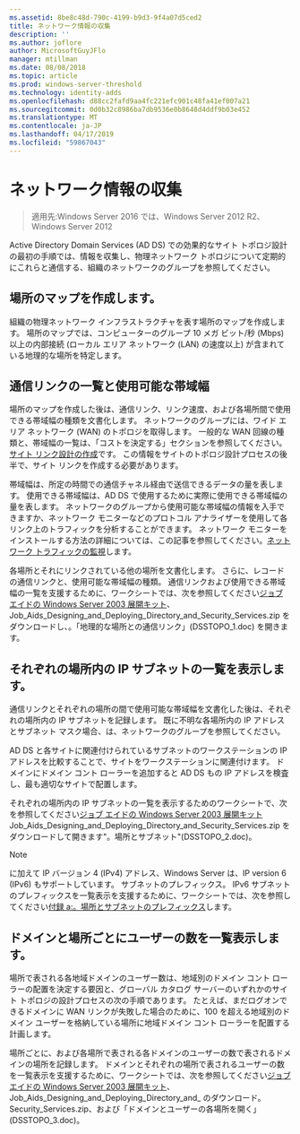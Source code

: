 ```yaml
---
ms.assetid: 8be8c48d-790c-4199-b9d3-9f4a07d5ced2
title: ネットワーク情報の収集
description: ''
ms.author: joflore
author: MicrosoftGuyJFlo
manager: mtillman
ms.date: 08/08/2018
ms.topic: article
ms.prod: windows-server-threshold
ms.technology: identity-adds
ms.openlocfilehash: d88cc2fafd9aa4fc221efc901c48fa41ef007a21
ms.sourcegitcommit: 0d0b32c8986ba7db9536e0b8648d4ddf9b03e452
ms.translationtype: MT
ms.contentlocale: ja-JP
ms.lasthandoff: 04/17/2019
ms.locfileid: "59867043"
---
```

# <a name="collecting-network-information"></a>ネットワーク情報の収集

>適用先:Windows Server 2016 では、Windows Server 2012 R2、Windows Server 2012

Active Directory Domain Services (AD DS) での効果的なサイト トポロジ設計の最初の手順では、情報を収集し、物理ネットワーク トポロジについて定期的にこれらと通信する、組織のネットワークのグループを参照してください。  
  
## <a name="creating-a-location-map"></a>場所のマップを作成します。

組織の物理ネットワーク インフラストラクチャを表す場所のマップを作成します。 場所のマップでは、コンピューターのグループ 10 メガ ビット/秒 (Mbps) 以上の内部接続 (ローカル エリア ネットワーク (LAN) の速度以上) が含まれている地理的な場所を特定します。  
  
## <a name="listing-communication-links-and-available-bandwidth"></a>通信リンクの一覧と使用可能な帯域幅

場所のマップを作成した後は、通信リンク、リンク速度、および各場所間で使用できる帯域幅の種類を文書化します。 ネットワークのグループには、ワイド エリア ネットワーク (WAN) のトポロジを取得します。 一般的な WAN 回線の種類と、帯域幅の一覧は、「コストを決定する」セクションを参照してください。[サイト リンク設計の作成](../../ad-ds/plan/Creating-a-Site-Link-Design.md)です。 この情報をサイトのトポロジ設計プロセスの後半で、サイト リンクを作成する必要があります。  
  
帯域幅は、所定の時間での通信チャネル経由で送信できるデータの量を表します。 使用できる帯域幅は、AD DS で使用するために実際に使用できる帯域幅の量を表します。 ネットワークのグループから使用可能な帯域幅の情報を入手できますか、ネットワーク モニターなどのプロトコル アナライザーを使用して各リンク上のトラフィックを分析することができます。 ネットワーク モニターをインストールする方法の詳細については、この記事を参照してください。[ネットワーク トラフィックの監視](https://go.microsoft.com/fwlink/?LinkId=107058)します。  
  
各場所とそれにリンクされている他の場所を文書化します。 さらに、レコードの通信リンクと、使用可能な帯域幅の種類。 通信リンクおよび使用できる帯域幅の一覧を支援するために、ワークシートでは、次を参照してください[ジョブ エイドの Windows Server 2003 展開キット](https://go.microsoft.com/fwlink/?LinkID=102558)、Job_Aids_Designing_and_Deploying_Directory_and_Security_Services.zip をダウンロードし、。「地理的な場所との通信リンク」(DSSTOPO_1.doc) を開きます。  
  
## <a name="listing-ip-subnets-within-each-location"></a>それぞれの場所内の IP サブネットの一覧を表示します。

通信リンクとそれぞれの場所の間で使用可能な帯域幅を文書化した後は、それぞれの場所内の IP サブネットを記録します。 既に不明な各場所内の IP アドレスとサブネット マスク場合、は、ネットワークのグループを参照してください。  
  
AD DS と各サイトに関連付けられているサブネットのワークステーションの IP アドレスを比較することで、サイトをワークステーションに関連付けます。 ドメインにドメイン コント ローラーを追加すると AD DS もの IP アドレスを検査し、最も適切なサイトで配置します。  
  
それぞれの場所内の IP サブネットの一覧を表示するためのワークシートで、次を参照してください[ジョブ エイドの Windows Server 2003 展開キット](https://go.microsoft.com/fwlink/?LinkID=102558)Job_Aids_Designing_and_Deploying_Directory_and_Security_Services.zip をダウンロードして開きます"。場所とサブネット"(DSSTOPO_2.doc)。  
  
> [!NOTE]  
> に加えて IP バージョン 4 (IPv4) アドレス、Windows Server は、IP version 6 (IPv6) もサポートしています。 サブネットのプレフィックス。 IPv6 サブネットのプレフィックスを一覧表示を支援するために、ワークシートでは、次を参照してください[付録 a:。場所とサブネットのプレフィックス](../../ad-ds/plan/Appendix-A--Locations-and-Subnet-Prefixes.md)します。  

## <a name="listing-domains-and-number-of-users-for-each-location"></a>ドメインと場所ごとにユーザーの数を一覧表示します。

場所で表される各地域ドメインのユーザー数は、地域別のドメイン コント ローラーの配置を決定する要因と、グローバル カタログ サーバーのいずれかのサイト トポロジの設計プロセスの次の手順であります。 たとえば、まだログオンできるドメインに WAN リンクが失敗した場合のために、100 を超える地域別のドメイン ユーザーを格納している場所に地域ドメイン コント ローラーを配置する計画します。  
  
場所ごとに、および各場所で表される各ドメインのユーザーの数で表されるドメインの場所を記録します。 ドメインとそれぞれの場所で表されるユーザーの数を一覧表示を支援するために、ワークシートでは、次を参照してください[ジョブ エイドの Windows Server 2003 展開キット](https://go.microsoft.com/fwlink/?LinkID=102558)、Job_Aids_Designing_and_Deploying_Directory_and_ のダウンロード。Security_Services.zip、および「ドメインとユーザーの各場所を開く」(DSSTOPO_3.doc)。  
